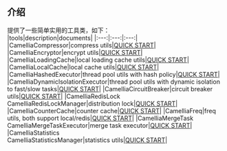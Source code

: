 
## 介绍
提供了一些简单实用的工具类，如下：  
|tools|description|documents|
|:---:|:---:|:---:|
|CamelliaCompressor|compress utils|[QUICK START](/docs/tools/compressor.md)|
|CamelliaEncryptor|encrypt utils|[QUICK START](/docs/tools/encryptor.md)|
|CamelliaLoadingCache|local loading cache utils|[QUICK START](/docs/tools/loading_cache.md)|
|CamelliaLocalCache|local cache utils|[QUICK START](/docs/tools/local_cache.md)|
|CamelliaHashedExecutor|thread pool utils with hash policy|[QUICK START](/docs/tools/hashed_executor.md)|
|CamelliaDynamicIsolationExecutor|thread pool utils with dynamic isolation to fast/slow tasks|[QUICK START](/docs/tools/dynamic_isolation.md)|
|CamelliaCircuitBreaker|circuit breaker utils|[QUICK START](/docs/tools/circuit_breaker.md)|
|CamelliaRedisLock<br>CamelliaRedisLockManager|distribution lock|[QUICK START](/docs/tools/distribution_lock.md)|
|CamelliaCounterCache|counter cache|[QUICK START](/docs/tools/counter_cache.md)|
|CamelliaFreq|freq utils, both support local/redis|[QUICK START](/docs/tools/freq.md)|
|CamelliaMergeTask<br>CamelliaMergeTaskExecutor|merge task executor|[QUICK START](/docs/tools/merge_task.md)|
|CamelliaStatistics<br>CamelliaStatisticsManager|statistics utils|[QUICK START](/docs/tools/statistics.md)|

